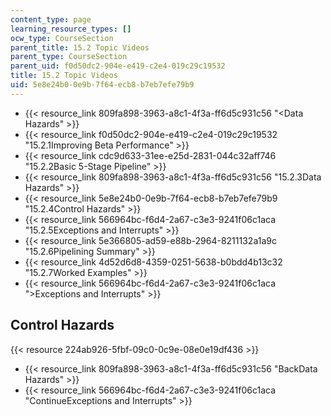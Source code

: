 ```yaml
---
content_type: page
learning_resource_types: []
ocw_type: CourseSection
parent_title: 15.2 Topic Videos
parent_type: CourseSection
parent_uid: f0d50dc2-904e-e419-c2e4-019c29c19532
title: 15.2 Topic Videos
uid: 5e8e24b0-0e9b-7f64-ecb8-b7eb7efe79b9
---
```


*   {{< resource_link 809fa898-3963-a8c1-4f3a-ff6d5c931c56 "\<Data Hazards" >}}
*   {{< resource_link f0d50dc2-904e-e419-c2e4-019c29c19532 "15.2.1Improving Beta Performance" >}}
*   {{< resource_link cdc9d633-31ee-e25d-2831-044c32aff746 "15.2.2Basic 5-Stage Pipeline" >}}
*   {{< resource_link 809fa898-3963-a8c1-4f3a-ff6d5c931c56 "15.2.3Data Hazards" >}}
*   {{< resource_link 5e8e24b0-0e9b-7f64-ecb8-b7eb7efe79b9 "15.2.4Control Hazards" >}}
*   {{< resource_link 566964bc-f6d4-2a67-c3e3-9241f06c1aca "15.2.5Exceptions and Interrupts" >}}
*   {{< resource_link 5e366805-ad59-e88b-2964-8211132a1a9c "15.2.6Pipelining Summary" >}}
*   {{< resource_link 4d52d6d8-4359-0251-5638-b0bdd4b13c32 "15.2.7Worked Examples" >}}
*   {{< resource_link 566964bc-f6d4-2a67-c3e3-9241f06c1aca "\>Exceptions and Interrupts" >}}

Control Hazards
---------------

{{< resource 224ab926-5fbf-09c0-0c9e-08e0e19df436 >}}

*   {{< resource_link 809fa898-3963-a8c1-4f3a-ff6d5c931c56 "BackData Hazards" >}}
*   {{< resource_link 566964bc-f6d4-2a67-c3e3-9241f06c1aca "ContinueExceptions and Interrupts" >}}